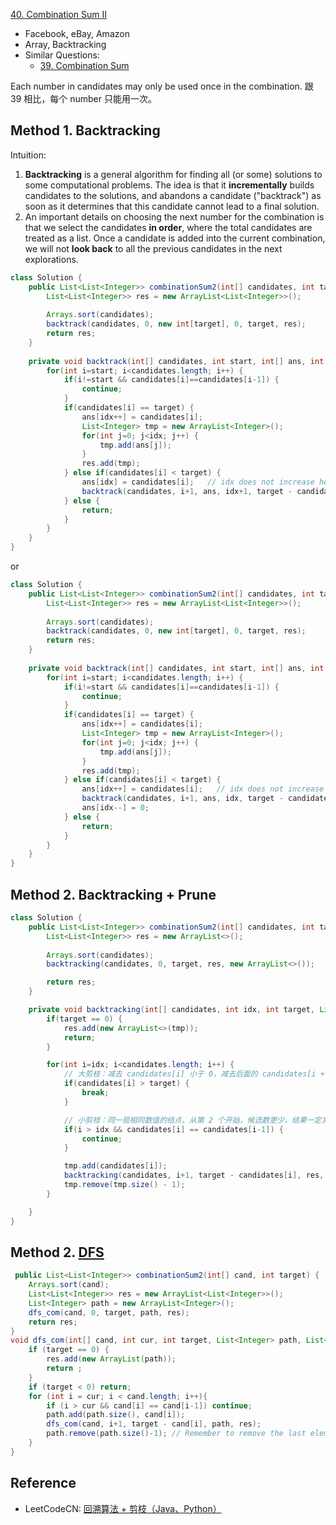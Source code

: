 [40. Combination Sum II](https://leetcode.com/problems/combination-sum-ii/)

* Facebook, eBay, Amazon
* Array, Backtracking
* Similar Questions:
    * [39. Combination Sum](https://leetcode.com/problems/combination-sum/)
    
Each number in candidates may only be used once in the combination. 跟 39 相比，每个 number 只能用一次。
    
## Method 1. Backtracking
Intuition:
1. **Backtracking** is a general algorithm for finding all (or some) solutions to some
computational problems. The idea is that it **incrementally** builds candidates to the
solutions, and abandons a candidate ("backtrack") as soon as it determines that this 
candidate cannot lead to a final solution.
2. An important details on choosing the next number for the combination is that we select
the candidates **in order**, where the total candidates are treated as a list. Once a 
candidate is added into the current combination, we will not **look back** to all the previous
candidates in the next explorations.

```java
class Solution {
    public List<List<Integer>> combinationSum2(int[] candidates, int target) {
        List<List<Integer>> res = new ArrayList<List<Integer>>();
        
        Arrays.sort(candidates);
        backtrack(candidates, 0, new int[target], 0, target, res);
        return res;
    }
    
    private void backtrack(int[] candidates, int start, int[] ans, int idx, int target, List<List<Integer>> res) {
        for(int i=start; i<candidates.length; i++) {
            if(i!=start && candidates[i]==candidates[i-1]) {
                continue;
            }
            if(candidates[i] == target) {
                ans[idx++] = candidates[i];
                List<Integer> tmp = new ArrayList<Integer>();
                for(int j=0; j<idx; j++) {
                    tmp.add(ans[j]);
                }
                res.add(tmp);
            } else if(candidates[i] < target) {
                ans[idx] = candidates[i];   // idx does not increase here, therefore we do not need to remove after backtracking
                backtrack(candidates, i+1, ans, idx+1, target - candidates[i], res);
            } else {
                return;
            }
        }
    }
}
```

or 

```java
class Solution {
    public List<List<Integer>> combinationSum2(int[] candidates, int target) {
        List<List<Integer>> res = new ArrayList<List<Integer>>();
        
        Arrays.sort(candidates);
        backtrack(candidates, 0, new int[target], 0, target, res);
        return res;
    }
    
    private void backtrack(int[] candidates, int start, int[] ans, int idx, int target, List<List<Integer>> res) {
        for(int i=start; i<candidates.length; i++) {
            if(i!=start && candidates[i]==candidates[i-1]) {
                continue;
            }
            if(candidates[i] == target) {
                ans[idx++] = candidates[i];
                List<Integer> tmp = new ArrayList<Integer>();
                for(int j=0; j<idx; j++) {
                    tmp.add(ans[j]);
                }
                res.add(tmp);
            } else if(candidates[i] < target) {
                ans[idx++] = candidates[i];   // idx does not increase here, therefore we do not need to remove after backtracking
                backtrack(candidates, i+1, ans, idx, target - candidates[i], res);
                ans[idx--] = 0;
            } else {
                return;
            }
        }
    }
}
```

## Method 2. Backtracking + Prune
```java
class Solution {
    public List<List<Integer>> combinationSum2(int[] candidates, int target) {
        List<List<Integer>> res = new ArrayList<>();
        
        Arrays.sort(candidates);
        backtracking(candidates, 0, target, res, new ArrayList<>());

        return res;
    }

    private void backtracking(int[] candidates, int idx, int target, List<List<Integer>> res, List<Integer> tmp) {
        if(target == 0) {
            res.add(new ArrayList<>(tmp));
            return;
        }

        for(int i=idx; i<candidates.length; i++) {
            // 大剪枝：减去 candidates[i] 小于 0，减去后面的 candidates[i + 1]、candidates[i + 2] 肯定也小于 0，因此用 break
            if(candidates[i] > target) {
                break;
            }

            // 小剪枝：同一层相同数值的结点，从第 2 个开始，候选数更少，结果一定发生重复，因此跳过，用 continue
            if(i > idx && candidates[i] == candidates[i-1]) {
                continue;
            }

            tmp.add(candidates[i]);
            backtracking(candidates, i+1, target - candidates[i], res, tmp);
            tmp.remove(tmp.size() - 1);
        }

    }
}
```


## Method 2. [DFS](https://leetcode.com/problems/combination-sum-ii/discuss/16861/Java-solution-using-dfs-easy-understand)
```java
 public List<List<Integer>> combinationSum2(int[] cand, int target) {
    Arrays.sort(cand);
    List<List<Integer>> res = new ArrayList<List<Integer>>();
    List<Integer> path = new ArrayList<Integer>();
    dfs_com(cand, 0, target, path, res);
    return res;
}
void dfs_com(int[] cand, int cur, int target, List<Integer> path, List<List<Integer>> res) {
    if (target == 0) {
        res.add(new ArrayList(path));
        return ;
    }
    if (target < 0) return;
    for (int i = cur; i < cand.length; i++){
        if (i > cur && cand[i] == cand[i-1]) continue;
        path.add(path.size(), cand[i]);
        dfs_com(cand, i+1, target - cand[i], path, res);
        path.remove(path.size()-1); // Remember to remove the last element
    }
}
```


## Reference
* LeetCodeCN: [回溯算法 + 剪枝（Java、Python）](https://leetcode.cn/problems/combination-sum-ii/solutions/14753/hui-su-suan-fa-jian-zhi-python-dai-ma-java-dai-m-3/)
